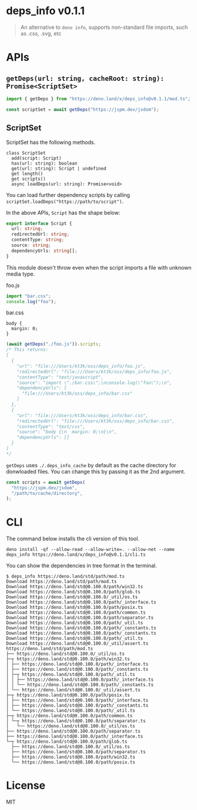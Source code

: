 # deps_info v0.1.1

> An alternative to `deno info`, supports non-standard file imports, such as
> .css, .svg, etc

# APIs

## `getDeps(url: string, cacheRoot: string): Promise<ScriptSet>`

```ts
import { getDeps } from "https://deno.land/x/deps_info@v0.1.1/mod.ts";

const scriptSet = await getDeps("https://jspm.dev/jsdom");
```

## ScriptSet

ScriptSet has the following methods.

```
class ScriptSet
  add(script: Script)
  has(url: string): boolean
  get(url: string): Script | undefined
  get length()
  get scripts()
  async loadDeps(url: string): Promise<void>
```

You can load further dependency scripts by calling
`scriptSet.loadDeps("https://path/to/script")`.

In the above APIs, `Script` has the shape below:

```ts
export interface Script {
  url: string;
  redirectedUrl: string;
  contentType: string;
  source: string;
  dependencyUrls: string[];
}
```

This module doesn't throw even when the script imports a file with unknown media
type.

foo.js

```js
import "bar.css";
console.log("foo");
```

bar.css

```
body {
  margin: 0;
}
```

```ts
(await getDeps("./foo.js")).scripts;
/* This returns:
[
  {
    "url": "file:///Users/kt3k/oss/deps_info/foo.js",
    "redirectedUrl": "file:///Users/kt3k/oss/deps_info/foo.js",
    "contentType": "text/javascript",
    "source": "import \"./bar.css\";\nconsole.log(\"foo\");\n",
    "dependencyUrls": [
      "file:///Users/kt3k/oss/deps_info/bar.css"
    ]
  },
  {
    "url": "file:///Users/kt3k/oss/deps_info/bar.css",
    "redirectedUrl": "file:///Users/kt3k/oss/deps_info/bar.css",
    "contentType": "text/css",
    "source": "body {\n  margin: 0;\n}\n",
    "dependencyUrls": []
  }
]
*/
```

`getDeps` uses `./.deps_info_cache` by default as the cache directory for
donwloaded files. You can change this by passing it as the 2nd argument.

```ts
const scripts = await getDeps(
  "https://jspm.dev/jsdom",
  "/path/to/cache/directory",
);
```

# CLI

The command below installs the cli version of this tool.

```
deno install -qf --allow-read --allow-write=. --allow-net --name deps_info https://deno.land/x/deps_info@v0.1.1/cli.ts
```

You can show the dependencies in tree format in the terminal.

```
$ deps_info https://deno.land/std/path/mod.ts
Download https://deno.land/std/path/mod.ts
Download https://deno.land/std@0.100.0/path/win32.ts
Download https://deno.land/std@0.100.0/path/glob.ts
Download https://deno.land/std@0.100.0/_util/os.ts
Download https://deno.land/std@0.100.0/path/_interface.ts
Download https://deno.land/std@0.100.0/path/posix.ts
Download https://deno.land/std@0.100.0/path/common.ts
Download https://deno.land/std@0.100.0/path/separator.ts
Download https://deno.land/std@0.100.0/path/_util.ts
Download https://deno.land/std@0.100.0/path/_constants.ts
Download https://deno.land/std@0.100.0/path/_constants.ts
Download https://deno.land/std@0.100.0/path/_util.ts
Download https://deno.land/std@0.100.0/_util/assert.ts
https://deno.land/std/path/mod.ts
├── https://deno.land/std@0.100.0/_util/os.ts
├─┬ https://deno.land/std@0.100.0/path/win32.ts
│ ├── https://deno.land/std@0.100.0/path/_interface.ts
│ ├── https://deno.land/std@0.100.0/path/_constants.ts
│ ├─┬ https://deno.land/std@0.100.0/path/_util.ts
│ │ ├── https://deno.land/std@0.100.0/path/_interface.ts
│ │ └── https://deno.land/std@0.100.0/path/_constants.ts
│ └── https://deno.land/std@0.100.0/_util/assert.ts
├─┬ https://deno.land/std@0.100.0/path/posix.ts
│ ├── https://deno.land/std@0.100.0/path/_interface.ts
│ ├── https://deno.land/std@0.100.0/path/_constants.ts
│ └── https://deno.land/std@0.100.0/path/_util.ts
├─┬ https://deno.land/std@0.100.0/path/common.ts
│ └─┬ https://deno.land/std@0.100.0/path/separator.ts
│   └── https://deno.land/std@0.100.0/_util/os.ts
├── https://deno.land/std@0.100.0/path/separator.ts
├── https://deno.land/std@0.100.0/path/_interface.ts
└─┬ https://deno.land/std@0.100.0/path/glob.ts
  ├── https://deno.land/std@0.100.0/_util/os.ts
  ├── https://deno.land/std@0.100.0/path/separator.ts
  ├── https://deno.land/std@0.100.0/path/win32.ts
  └── https://deno.land/std@0.100.0/path/posix.ts
```

# License

MIT
